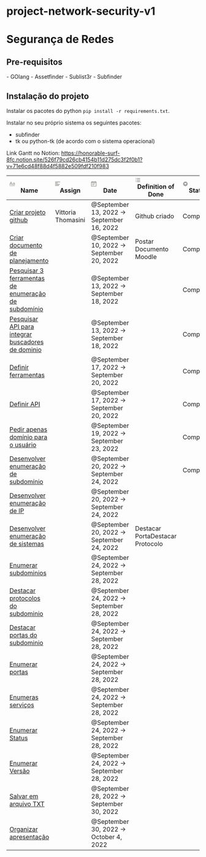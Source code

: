 # project-network-security-v1
<h1>Segurança de Redes</h1>
<h2>Pre-requisitos</h2>
- GOlang
- Assetfinder
- Sublist3r
- Subfinder


## Instalação do projeto

Instalar os pacotes do python ```pip install -r requirements.txt```.

Instalar no seu próprio sistema os seguintes pacotes:
* subfinder
* tk ou python-tk (de acordo com o sistema operacional)

 Link Gantt no Notion: https://honorable-surf-8fc.notion.site/526f79cd26cb4154b11d275dc3f2f0b1?v=71e6cd48f88d4f5882e509fdf210f983 
<div class="page-body"><table class="collection-content"><thead><tr><th><span class="icon property-icon"><svg viewBox="0 0 14 14" style="width:14px;height:14px;display:block;fill:rgba(55, 53, 47, 0.45);flex-shrink:0;-webkit-backface-visibility:hidden" class="typesTitle"><path d="M7.73943662,8.6971831 C7.77640845,8.7834507 7.81338028,8.8943662 7.81338028,9.00528169 C7.81338028,9.49823944 7.40669014,9.89260563 6.91373239,9.89260563 C6.53169014,9.89260563 6.19894366,9.64612676 6.08802817,9.30105634 L5.75528169,8.33978873 L2.05809859,8.33978873 L1.72535211,9.30105634 C1.61443662,9.64612676 1.2693662,9.89260563 0.887323944,9.89260563 C0.394366197,9.89260563 0,9.49823944 0,9.00528169 C0,8.8943662 0.0246478873,8.7834507 0.0616197183,8.6971831 L2.46478873,2.48591549 C2.68661972,1.90669014 3.24119718,1.5 3.90669014,1.5 C4.55985915,1.5 5.12676056,1.90669014 5.34859155,2.48591549 L7.73943662,8.6971831 Z M2.60035211,6.82394366 L5.21302817,6.82394366 L3.90669014,3.10211268 L2.60035211,6.82394366 Z M11.3996479,3.70598592 C12.7552817,3.70598592 14,4.24823944 14,5.96126761 L14,9.07922535 C14,9.52288732 13.6549296,9.89260563 13.2112676,9.89260563 C12.8169014,9.89260563 12.471831,9.59683099 12.4225352,9.19014085 C12.028169,9.6584507 11.3257042,9.95422535 10.5492958,9.95422535 C9.60035211,9.95422535 8.47887324,9.31338028 8.47887324,7.98239437 C8.47887324,6.58978873 9.60035211,6.08450704 10.5492958,6.08450704 C11.3380282,6.08450704 12.040493,6.33098592 12.4348592,6.81161972 L12.4348592,5.98591549 C12.4348592,5.38204225 11.9172535,4.98767606 11.1285211,4.98767606 C10.6602113,4.98767606 10.2411972,5.11091549 9.80985915,5.38204225 C9.72359155,5.43133803 9.61267606,5.46830986 9.50176056,5.46830986 C9.18133803,5.46830986 8.91021127,5.1971831 8.91021127,4.86443662 C8.91021127,4.64260563 9.0334507,4.44542254 9.19366197,4.34683099 C9.87147887,3.90316901 10.6232394,3.70598592 11.3996479,3.70598592 Z M11.1778169,8.8943662 C11.6830986,8.8943662 12.1760563,8.72183099 12.4348592,8.37676056 L12.4348592,7.63732394 C12.1760563,7.29225352 11.6830986,7.11971831 11.1778169,7.11971831 C10.5616197,7.11971831 10.056338,7.45246479 10.056338,8.0193662 C10.056338,8.57394366 10.5616197,8.8943662 11.1778169,8.8943662 Z M0.65625,11.125 L13.34375,11.125 C13.7061869,11.125 14,11.4188131 14,11.78125 C14,12.1436869 13.7061869,12.4375 13.34375,12.4375 L0.65625,12.4375 C0.293813133,12.4375 4.43857149e-17,12.1436869 0,11.78125 C-4.43857149e-17,11.4188131 0.293813133,11.125 0.65625,11.125 Z"></path></svg></span>Name</th><th><span class="icon property-icon"><svg viewBox="0 0 14 14" style="width:14px;height:14px;display:block;fill:rgba(55, 53, 47, 0.45);flex-shrink:0;-webkit-backface-visibility:hidden" class="typesText"><path d="M7,4.56818 C7,4.29204 6.77614,4.06818 6.5,4.06818 L0.5,4.06818 C0.223858,4.06818 0,4.29204 0,4.56818 L0,5.61364 C0,5.88978 0.223858,6.11364 0.5,6.11364 L6.5,6.11364 C6.77614,6.11364 7,5.88978 7,5.61364 L7,4.56818 Z M0.5,1 C0.223858,1 0,1.223858 0,1.5 L0,2.54545 C0,2.8216 0.223858,3.04545 0.5,3.04545 L12.5,3.04545 C12.7761,3.04545 13,2.8216 13,2.54545 L13,1.5 C13,1.223858 12.7761,1 12.5,1 L0.5,1 Z M0,8.68182 C0,8.95796 0.223858,9.18182 0.5,9.18182 L11.5,9.18182 C11.7761,9.18182 12,8.95796 12,8.68182 L12,7.63636 C12,7.36022 11.7761,7.13636 11.5,7.13636 L0.5,7.13636 C0.223858,7.13636 0,7.36022 0,7.63636 L0,8.68182 Z M0,11.75 C0,12.0261 0.223858,12.25 0.5,12.25 L9.5,12.25 C9.77614,12.25 10,12.0261 10,11.75 L10,10.70455 C10,10.4284 9.77614,10.20455 9.5,10.20455 L0.5,10.20455 C0.223858,10.20455 0,10.4284 0,10.70455 L0,11.75 Z"></path></svg></span>Assign</th><th><span class="icon property-icon"><svg viewBox="0 0 14 14" style="width:14px;height:14px;display:block;fill:rgba(55, 53, 47, 0.45);flex-shrink:0;-webkit-backface-visibility:hidden" class="typesDate"><path d="M10.8889,5.5 L3.11111,5.5 L3.11111,7.05556 L10.8889,7.05556 L10.8889,5.5 Z M12.4444,1.05556 L11.6667,1.05556 L11.6667,0 L10.1111,0 L10.1111,1.05556 L3.88889,1.05556 L3.88889,0 L2.33333,0 L2.33333,1.05556 L1.55556,1.05556 C0.692222,1.05556 0.00777777,1.75556 0.00777777,2.61111 L0,12.5 C0,13.3556 0.692222,14 1.55556,14 L12.4444,14 C13.3,14 14,13.3556 14,12.5 L14,2.61111 C14,1.75556 13.3,1.05556 12.4444,1.05556 Z M12.4444,12.5 L1.55556,12.5 L1.55556,3.94444 L12.4444,3.94444 L12.4444,12.5 Z M8.55556,8.61111 L3.11111,8.61111 L3.11111,10.1667 L8.55556,10.1667 L8.55556,8.61111 Z"></path></svg></span>Date</th><th><span class="icon property-icon"><svg viewBox="0 0 14 14" style="width:14px;height:14px;display:block;fill:rgba(55, 53, 47, 0.45);flex-shrink:0;-webkit-backface-visibility:hidden" class="typesMultipleSelect"><path d="M4,3 C4,2.447715 4.447715,2 5,2 L12,2 C12.5523,2 13,2.447716 13,3 C13,3.55228 12.5523,4 12,4 L5,4 C4.447715,4 4,3.55228 4,3 Z M4,7 C4,6.447715 4.447715,6 5,6 L12,6 C12.5523,6 13,6.447716 13,7 C13,7.55228 12.5523,8 12,8 L5,8 C4.447715,8 4,7.55228 4,7 Z M4,11 C4,10.447715 4.447715,10 5,10 L12,10 C12.5523,10 13,10.447716 13,11 C13,11.55228 12.5523,12 12,12 L5,12 C4.447715,12 4,11.55228 4,11 Z M2,4 C1.44771525,4 1,3.55228475 1,3 C1,2.44771525 1.44771525,2 2,2 C2.55228475,2 3,2.44771525 3,3 C3,3.55228475 2.55228475,4 2,4 Z M2,8 C1.44771525,8 1,7.55228475 1,7 C1,6.44771525 1.44771525,6 2,6 C2.55228475,6 3,6.44771525 3,7 C3,7.55228475 2.55228475,8 2,8 Z M2,12 C1.44771525,12 1,11.5522847 1,11 C1,10.4477153 1.44771525,10 2,10 C2.55228475,10 3,10.4477153 3,11 C3,11.5522847 2.55228475,12 2,12 Z"></path></svg></span>Definition of Done</th><th><span class="icon property-icon"><svg viewBox="0 0 14 14" style="width:14px;height:14px;display:block;fill:rgba(55, 53, 47, 0.45);flex-shrink:0;-webkit-backface-visibility:hidden" class="typesSelect"><path d="M7,13 C10.31348,13 13,10.31371 13,7 C13,3.68629 10.31348,1 7,1 C3.68652,1 1,3.68629 1,7 C1,10.31371 3.68652,13 7,13 Z M3.75098,5.32278 C3.64893,5.19142 3.74268,5 3.90869,5 L10.09131,5 C10.25732,5 10.35107,5.19142 10.24902,5.32278 L7.15771,9.29703 C7.07764,9.39998 6.92236,9.39998 6.84229,9.29703 L3.75098,5.32278 Z"></path></svg></span>Status</th></tr></thead><tbody><tr id="689d82e0-7f11-48d0-96e5-0e84f6fd4170"><td class="cell-title"><a href="https://www.notion.so/Criar-projeto-github-689d82e07f1148d096e50e84f6fd4170">Criar projeto github</a></td><td class="cell-l?FF">Vittoria Thomasini</td><td class="cell-gJVg"><time>@September 13, 2022 → September 16, 2022</time></td><td class="cell-YpBD"><span class="selected-value select-value-color-default">Github criado</span></td><td class="cell-UtlQ"><span class="selected-value select-value-color-green">Completed</span></td></tr><tr id="a667a05c-259a-4d08-9615-39560cfaa4e7"><td class="cell-title"><a href="https://www.notion.so/Criar-documento-de-planejamento-a667a05c259a4d08961539560cfaa4e7">Criar documento de planejamento</a></td><td class="cell-l?FF"></td><td class="cell-gJVg"><time>@September 10, 2022 → September 20, 2022</time></td><td class="cell-YpBD"><span class="selected-value select-value-color-brown">Postar Documento Moodle</span></td><td class="cell-UtlQ"><span class="selected-value select-value-color-green">Completed</span></td></tr><tr id="137bcda0-772e-4aec-b62e-ecc199a8a8cf"><td class="cell-title"><a href="https://www.notion.so/Pesquisar-3-ferramentas-de-enumera-o-de-subdom-nio-137bcda0772e4aecb62eecc199a8a8cf">Pesquisar 3 ferramentas de enumeração de subdomínio</a></td><td class="cell-l?FF"></td><td class="cell-gJVg"><time>@September 13, 2022 → September 18, 2022</time></td><td class="cell-YpBD"></td><td class="cell-UtlQ"><span class="selected-value select-value-color-green">Completed</span></td></tr><tr id="9322b265-284c-4b1a-8334-84b06bb121fa"><td class="cell-title"><a href="https://www.notion.so/Pesquisar-API-para-integrar-buscadores-de-dominio-9322b265284c4b1a833484b06bb121fa">Pesquisar API para integrar buscadores de dominio</a></td><td class="cell-l?FF"></td><td class="cell-gJVg"><time>@September 13, 2022 → September 18, 2022</time></td><td class="cell-YpBD"></td><td class="cell-UtlQ"><span class="selected-value select-value-color-green">Completed</span></td></tr><tr id="d617fedf-75d2-4624-8885-aeda9a674e52"><td class="cell-title"><a href="https://www.notion.so/Definir-ferramentas-d617fedf75d246248885aeda9a674e52">Definir ferramentas</a></td><td class="cell-l?FF"></td><td class="cell-gJVg"><time>@September 17, 2022 → September 20, 2022</time></td><td class="cell-YpBD"></td><td class="cell-UtlQ"><span class="selected-value select-value-color-green">Completed</span></td></tr><tr id="fe5c9aaa-85d0-467b-9cc4-bf229b305e05"><td class="cell-title"><a href="https://www.notion.so/Definir-API-fe5c9aaa85d0467b9cc4bf229b305e05">Definir API</a></td><td class="cell-l?FF"></td><td class="cell-gJVg"><time>@September 17, 2022 → September 20, 2022</time></td><td class="cell-YpBD"></td><td class="cell-UtlQ"><span class="selected-value select-value-color-green">Completed</span></td></tr><tr id="7e6be190-4bb5-42a1-a474-5f3f456be4bd"><td class="cell-title"><a href="https://www.notion.so/Pedir-apenas-dom-nio-para-o-usu-rio-7e6be1904bb542a1a4745f3f456be4bd">Pedir apenas domínio para o usuário</a></td><td class="cell-l?FF"></td><td class="cell-gJVg"><time>@September 19, 2022 → September 23, 2022</time></td><td class="cell-YpBD"></td><td class="cell-UtlQ"><span class="selected-value select-value-color-green">Completed</span></td></tr><tr id="53b173c1-3845-40ce-b8e2-e85087ede294"><td class="cell-title"><a href="https://www.notion.so/Desenvolver-enumera-o-de-subdom-nio-53b173c1384540ceb8e2e85087ede294">Desenvolver enumeração de subdomínio</a></td><td class="cell-l?FF"></td><td class="cell-gJVg"><time>@September 20, 2022 → September 24, 2022</time></td><td class="cell-YpBD"></td><td class="cell-UtlQ"><span class="selected-value select-value-color-green">Completed</span></td></tr><tr id="c437e499-d83c-46e9-bb72-eb98d5f7f682"><td class="cell-title"><a href="https://www.notion.so/Desenvolver-enumera-o-de-IP-c437e499d83c46e9bb72eb98d5f7f682">Desenvolver enumeração de IP</a></td><td class="cell-l?FF"></td><td class="cell-gJVg"><time>@September 20, 2022 → September 24, 2022</time></td><td class="cell-YpBD"></td><td class="cell-UtlQ"></td></tr><tr id="10c6b4ce-0a7a-4b73-a157-bda71e8fac98"><td class="cell-title"><a href="https://www.notion.so/Desenvolver-enumera-o-de-sistemas-10c6b4ce0a7a4b73a157bda71e8fac98">Desenvolver enumeração de sistemas</a></td><td class="cell-l?FF"></td><td class="cell-gJVg"><time>@September 20, 2022 → September 24, 2022</time></td><td class="cell-YpBD"><span class="selected-value select-value-color-red">Destacar Porta</span><span class="selected-value select-value-color-purple">Destacar Protocolo</span></td><td class="cell-UtlQ"></td></tr><tr id="8449435a-368e-441b-865c-fb17747b9c2d"><td class="cell-title"><a href="https://www.notion.so/Enumerar-subdominios-8449435a368e441b865cfb17747b9c2d">Enumerar subdominios </a></td><td class="cell-l?FF"></td><td class="cell-gJVg"><time>@September 24, 2022 → September 28, 2022</time></td><td class="cell-YpBD"></td><td class="cell-UtlQ"></td></tr><tr id="0308ceea-09ec-450b-8db1-4394717c31f9"><td class="cell-title"><a href="https://www.notion.so/Destacar-protocolos-do-subdominio-0308ceea09ec450b8db14394717c31f9">Destacar protocolos do subdominio</a></td><td class="cell-l?FF"></td><td class="cell-gJVg"><time>@September 24, 2022 → September 28, 2022</time></td><td class="cell-YpBD"></td><td class="cell-UtlQ"></td></tr><tr id="ee3f5822-74ef-4de8-92b7-d8a341fa71f8"><td class="cell-title"><a href="https://www.notion.so/Destacar-portas-do-subdominio-ee3f582274ef4de892b7d8a341fa71f8">Destacar portas do subdominio</a></td><td class="cell-l?FF"></td><td class="cell-gJVg"><time>@September 24, 2022 → September 28, 2022</time></td><td class="cell-YpBD"></td><td class="cell-UtlQ"></td></tr><tr id="e15aa55f-9673-442e-a85d-9e74fc96a4aa"><td class="cell-title"><a href="https://www.notion.so/Enumerar-portas-e15aa55f9673442ea85d9e74fc96a4aa">Enumerar portas</a></td><td class="cell-l?FF"></td><td class="cell-gJVg"><time>@September 24, 2022 → September 28, 2022</time></td><td class="cell-YpBD"></td><td class="cell-UtlQ"></td></tr><tr id="e5e93536-e554-43c1-9fab-150d982860de"><td class="cell-title"><a href="https://www.notion.so/Enumeras-servi-os-e5e93536e55443c19fab150d982860de">Enumeras serviços</a></td><td class="cell-l?FF"></td><td class="cell-gJVg"><time>@September 24, 2022 → September 28, 2022</time></td><td class="cell-YpBD"></td><td class="cell-UtlQ"></td></tr><tr id="698f750b-83e9-4424-ae62-2108b48bc516"><td class="cell-title"><a href="https://www.notion.so/Enumerar-Status-698f750b83e94424ae622108b48bc516">Enumerar Status</a></td><td class="cell-l?FF"></td><td class="cell-gJVg"><time>@September 24, 2022 → September 28, 2022</time></td><td class="cell-YpBD"></td><td class="cell-UtlQ"></td></tr><tr id="2382a593-94e2-4e7c-a0b9-de55e3a6ec0a"><td class="cell-title"><a href="https://www.notion.so/Enumerar-Vers-o-2382a59394e24e7ca0b9de55e3a6ec0a">Enumerar Versão</a></td><td class="cell-l?FF"></td><td class="cell-gJVg"><time>@September 24, 2022 → September 28, 2022</time></td><td class="cell-YpBD"></td><td class="cell-UtlQ"></td></tr><tr id="2f5e78e7-64a9-4d13-b68c-3d0d589ad35e"><td class="cell-title"><a href="https://www.notion.so/Salvar-em-arquivo-TXT-2f5e78e764a94d13b68c3d0d589ad35e">Salvar em arquivo TXT</a></td><td class="cell-l?FF"></td><td class="cell-gJVg"><time>@September 28, 2022 → September 30, 2022</time></td><td class="cell-YpBD"></td><td class="cell-UtlQ"></td></tr><tr id="d5c0364f-5d14-442a-86d0-de62aa6a2319"><td class="cell-title"><a href="https://www.notion.so/Organizar-apresenta-o-d5c0364f5d14442a86d0de62aa6a2319">Organizar apresentação</a></td><td class="cell-l?FF"></td><td class="cell-gJVg"><time>@September 30, 2022 → October 4, 2022</time></td><td class="cell-YpBD"></td><td class="cell-UtlQ"></td></tr></tbody></table></div></article></body></html>
